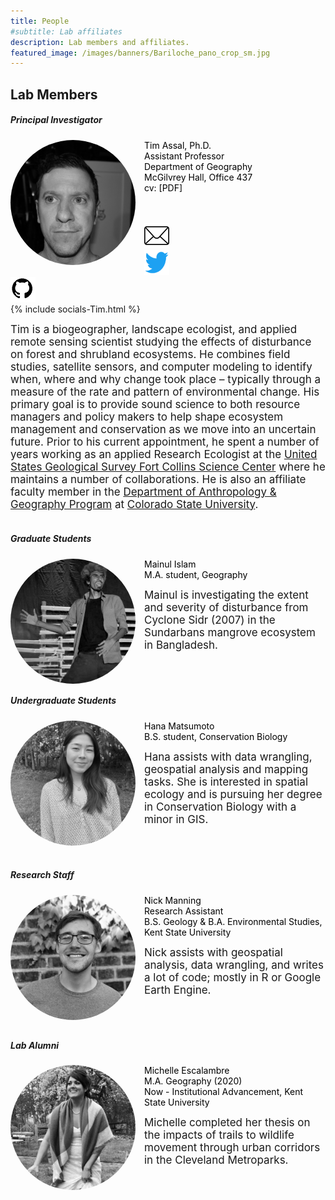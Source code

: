 ```yaml
---
title: People
#subtitle: Lab affiliates
description: Lab members and affiliates.
featured_image: /images/banners/Bariloche_pano_crop_sm.jpg
---
```


## Lab Members

##### Principal Investigator 

<img class="rounded Box-shadow img-responsive img-left" src="/images/people/tim.jpg" alt="" height="200" width="200" style="float: left; margin-right: 1em; border-radius:50%">   

<span style="color:black">Tim Assal, Ph.D.  
Assistant Professor  
Department of Geography  
McGilvrey Hall, Office 437   
cv: [PDF]  
</span>  
<br>

<div id="container">
  <div class="wrapper">

  </div>

  <div class="box">
    <div>
      <a href="mailto:tassal@kent.edu">
        <img src='/images/socials/Envelope-icon-sm.png' width="40" height="40">
      </a>
    </div>
     <div>
      <a href="https://twitter.com/TimAssal">
        <img src='/images/socials/Twitter-Logo-sm.png' width="40" height="40">
      </a>
    </div>
    <div>
      <a href="https://github.com/tjassal">
        <img src='images/socials/github-logo-sm.png' width="40" height="40">
      </a>
    </div>
    <div>
      {% include socials-Tim.html %}
    </div>
  </div>

  <div class="clear"></div>
</div>


<span style="font-size:17px">Tim is a biogeographer, landscape ecologist, and applied remote sensing scientist studying the effects of disturbance on forest and shrubland ecosystems. He combines field studies, satellite sensors, and computer modeling to identify when, where and why change took place – typically through a measure of the rate and pattern of environmental change. His primary goal is to provide sound science to both resource managers and policy makers to help shape ecosystem management and conservation as we move into an uncertain future. Prior to his current appointment, he spent a number of years working as an applied Research Ecologist at the [United States Geological Survey Fort Collins Science Center](https://www.usgs.gov/centers/fort) where he maintains a number of collaborations. He is also an affiliate faculty member in the [Department of Anthropology & Geography Program](https://anthgr.colostate.edu/) at [Colorado State University](https://www.colostate.edu/).</span> 
<br>
<br>

##### Graduate Students 

<img class="rounded Box-shadow img-responsive img-left" src="/images/people/mainul.png" alt="" height="200" width="200" style="float: left; margin-right: 1em; border-radius:50%">  

<span style="color:black">Mainul Islam  
M.A. student, Geography 
</span>

<span style="font-size:17px">Mainul is investigating the extent and severity of disturbance from Cyclone Sidr (2007) in the Sundarbans mangrove ecosystem in Bangladesh. </span> 
<br>
<br>
<br>
<br>

##### Undergraduate Students 

<img class="rounded Box-shadow img-responsive img-left" src="/images/people/hana-bw.png" alt="" height="200" width="200" style="float: left; margin-right: 1em; border-radius:50%">  

<span style="color:black">Hana Matsumoto  
B.S. student, Conservation Biology 
</span>

<span style="font-size:17px">Hana assists with data wrangling, geospatial analysis and mapping tasks. She is interested in spatial ecology and is pursuing her degree in Conservation Biology with a minor in GIS. </span> 
<br>
<br>
<br>
<br>

##### Research Staff 

<img class="rounded Box-shadow img-responsive img-left" src="/images/people/nick.png" alt="" height="200" width="200" style="float: left; margin-right: 1em; border-radius:50%">  

<span style="color:black">Nick Manning  
Research Assistant  
B.S. Geology & B.A. Environmental Studies, Kent State University 
</span>

<span style="font-size:17px">Nick assists with geospatial analysis, data wrangling, and writes a lot of code; mostly in R or Google Earth Engine.</span> 
<br>
<br>
<br>
<br>

##### Lab Alumni

<img class="rounded Box-shadow img-responsive img-left" src="/images/people/michelle.png" alt="" height="200" width="200" style="float: left; margin-right: 1em; border-radius:50%">  

<span style="color:black">Michelle Escalambre  
M.A. Geography (2020)  
Now - Institutional Advancement, Kent State University 
</span>

<span style="font-size:17px">Michelle completed her thesis on the impacts of trails to wildlife movement through urban corridors in the Cleveland Metroparks.</span> 
<br>
<br>
<br>
<br>




